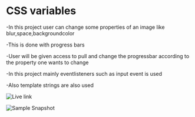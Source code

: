 # CSS variables

-In this  project user can change some properties of an image like blur,space,backgroundcolor

-This is done with progress bars

-User will be given access to pull and change the progressbar according to the property one wants to change

-In this project mainly eventlisteners such as input event is used 

-Also template strings are also used

![Live link](https://shariff-cssvariables.netlify.app/)

![Sample Snapshot](https://github.com/mastan-shariff/js30/assets/92875375/ace4da11-def2-4113-aeb3-3db5beb71e0d)
